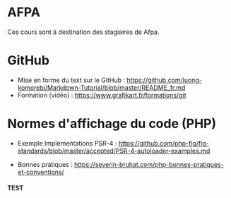 # AFPA

Ces cours sont à destination des stagiaires de Afpa.

# GitHub
- Mise en forme du text sur le GitHub : https://github.com/luong-komorebi/Markdown-Tutorial/blob/master/README_fr.md
- Formation (vidéo) : https://www.grafikart.fr/formations/git

# Normes d'affichage du code (PHP)
- Exemple Implémentations PSR-4 :
https://github.com/php-fig/fig-standards/blob/master/accepted/PSR-4-autoloader-examples.md

- Bonnes pratiques :
https://severin-bruhat.com/php-bonnes-pratiques-et-conventions/

#### TEST
